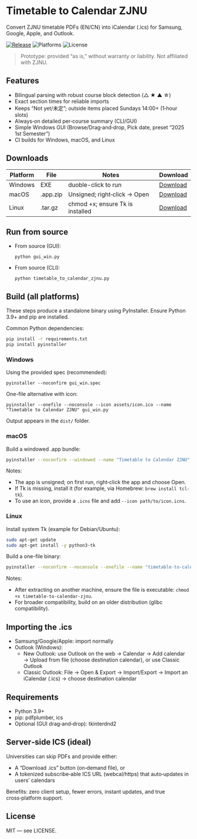 # Timetable to Calendar ZJNU

Convert ZJNU timetable PDFs (EN/CN) into iCalendar (.ics) for Samsung, Google, Apple, and Outlook.

[![Release](https://img.shields.io/github/v/release/Al-rimi/Timetable-to-Calendar)](https://github.com/Al-rimi/Timetable-to-Calendar/releases)
![Platforms](https://img.shields.io/badge/platforms-Windows%20%7C%20macOS%20%7C%20Linux-2ea44f)
![License](https://img.shields.io/badge/license-MIT-blue)

> Prototype: provided “as is,” without warranty or liability. Not affiliated with ZJNU.

## Features

- Bilingual parsing with robust course block detection (△ ★ ▲ ☆)
- Exact section times for reliable imports
- Keeps “Not yet/未定”; outside items placed Sundays 14:00+ (1‑hour slots)
- Always‑on detailed per‑course summary (CLI/GUI)
- Simple Windows GUI (Browse/Drag‑and‑drop, Pick date, preset “2025 1st Semester”)
- CI builds for Windows, macOS, and Linux

## Downloads

| Platform | File     | Notes                            | Download             |
| -------- | -------- | -------------------------------- | -------------------- |
| Windows  | EXE      | duoble-click to run              | [Download][win-dl]   |
| macOS    | .app.zip | Unsigned; right‑click → Open     | [Download][mac-dl]   |
| Linux    | .tar.gz  | chmod +x; ensure Tk is installed | [Download][linux-dl] |

## Run from source

- From source (GUI):
  ```pwsh
  python gui_win.py
  ```
- From source (CLI):
  ```pwsh
  python timetable_to_calendar_zjnu.py
  ```

## Build (all platforms)

These steps produce a standalone binary using PyInstaller. Ensure Python 3.9+ and pip are installed.

Common Python dependencies:

```bash
pip install -r requirements.txt
pip install pyinstaller
```

### Windows

Using the provided spec (recommended):

```pwsh
pyinstaller --noconfirm gui_win.spec
```

One-file alternative with icon:

```pwsh
pyinstaller --onefile --noconsole --icon assets/icon.ico --name "Timetable to Calendar ZJNU" gui_win.py
```

Output appears in the `dist/` folder.

### macOS

Build a windowed .app bundle:

```bash
pyinstaller --noconfirm --windowed --name "Timetable to Calendar ZJNU" gui_win.py
```

Notes:

- The app is unsigned; on first run, right‑click the app and choose Open.
- If Tk is missing, install it (for example, via Homebrew: `brew install tcl-tk`).
- To use an icon, provide a `.icns` file and add `--icon path/to/icon.icns`.

### Linux

Install system Tk (example for Debian/Ubuntu):

```bash
sudo apt-get update
sudo apt-get install -y python3-tk
```

Build a one-file binary:

```bash
pyinstaller --noconfirm --noconsole --onefile --name "timetable-to-calendar-zjnu" gui_win.py
```

Notes:

- After extracting on another machine, ensure the file is executable: `chmod +x timetable-to-calendar-zjnu`.
- For broader compatibility, build on an older distribution (glibc compatibility).

## Importing the .ics

- Samsung/Google/Apple: import normally
- Outlook (Windows):
  - New Outlook: use Outlook on the web → Calendar → Add calendar → Upload from file (choose destination calendar), or use Classic Outlook
  - Classic Outlook: File → Open & Export → Import/Export → Import an iCalendar (.ics) → choose destination calendar

## Requirements

- Python 3.9+
- pip: pdfplumber, ics
- Optional (GUI drag‑and‑drop): tkinterdnd2

## Server‑side ICS (ideal)

Universities can skip PDFs and provide either:

- A “Download .ics” button (on‑demand file), or
- A tokenized subscribe‑able ICS URL (webcal/https) that auto‑updates in users’ calendars

Benefits: zero client setup, fewer errors, instant updates, and true cross‑platform support.

## License

MIT — see LICENSE.

<!-- Download link references -->

[win-dl]: https://github.com/Al-rimi/Timetable-to-Calendar/releases/download/v0.0.3/Timetable.to.Calendar.ZJNU.exe
[mac-dl]: https://github.com/Al-rimi/Timetable-to-Calendar/releases/download/v0.0.3/Timetable.to.Calendar.ZJNU.app.zip
[linux-dl]: https://github.com/Al-rimi/Timetable-to-Calendar/releases/download/v0.0.3/timetable-to-calendar-zjnu.tar.gz
